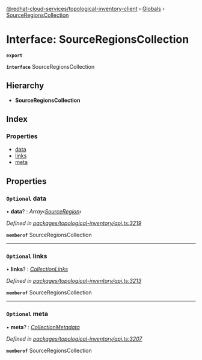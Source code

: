[@redhat-cloud-services/topological-inventory-client](../README.md) › [Globals](../globals.md) › [SourceRegionsCollection](sourceregionscollection.md)

# Interface: SourceRegionsCollection

**`export`** 

**`interface`** SourceRegionsCollection

## Hierarchy

* **SourceRegionsCollection**

## Index

### Properties

* [data](sourceregionscollection.md#optional-data)
* [links](sourceregionscollection.md#optional-links)
* [meta](sourceregionscollection.md#optional-meta)

## Properties

### `Optional` data

• **data**? : *Array‹[SourceRegion](sourceregion.md)›*

*Defined in [packages/topological-inventory/api.ts:3219](https://github.com/RedHatInsights/javascript-clients/blob/master/packages/topological-inventory/api.ts#L3219)*

**`memberof`** SourceRegionsCollection

___

### `Optional` links

• **links**? : *[CollectionLinks](collectionlinks.md)*

*Defined in [packages/topological-inventory/api.ts:3213](https://github.com/RedHatInsights/javascript-clients/blob/master/packages/topological-inventory/api.ts#L3213)*

**`memberof`** SourceRegionsCollection

___

### `Optional` meta

• **meta**? : *[CollectionMetadata](collectionmetadata.md)*

*Defined in [packages/topological-inventory/api.ts:3207](https://github.com/RedHatInsights/javascript-clients/blob/master/packages/topological-inventory/api.ts#L3207)*

**`memberof`** SourceRegionsCollection
